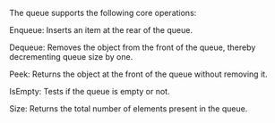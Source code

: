 The queue supports the following core operations:

Enqueue: Inserts an item at the rear of the queue.

Dequeue: Removes the object from the front of the queue, thereby decrementing queue size by one.

Peek: Returns the object at the front of the queue without removing it.

IsEmpty: Tests if the queue is empty or not.

Size: Returns the total number of elements present in the queue.

